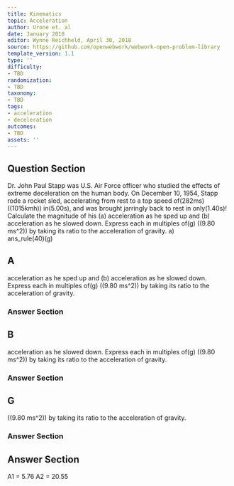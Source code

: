```yaml
---
title: Kinematics
topic: Acceleration
author: Urone et. al
date: January 2018
editor: Wynne Reichheld, April 30, 2018
source: https://github.com/openwebwork/webwork-open-problem-library
template_version: 1.1
type: ''
difficulty:
- TBD
randomization:
- TBD
taxonomy:
- TBD
tags:
- acceleration
- deceleration
outcomes:
- TBD
assets: ''
---
```


## Question Section 

Dr. John Paul Stapp was U.S. Air Force officer who studied the effects of extreme deceleration on the human body. On December 10, 1954, Stapp rode a rocket sled, accelerating from rest to a top speed of(282ms) ((1015kmh)) in(5.00s), and was brought jarringly back to rest in only(1.40s)! Calculate the magnitude of his (a) acceleration as he sped up and (b) acceleration as he slowed down. Express each in multiples of(g) ((9.80 ms^2)) by taking its ratio to the acceleration of gravity.
a)  
ans_rule(40)(g)

## A
acceleration as he sped up and (b) acceleration as he slowed down. Express each in multiples of(g) ((9.80 ms^2)) by taking its ratio to the acceleration of gravity.
### Answer Section
## B
acceleration as he slowed down. Express each in multiples of(g) ((9.80 ms^2)) by taking its ratio to the acceleration of gravity.
### Answer Section
## G
((9.80 ms^2)) by taking its ratio to the acceleration of gravity.
### Answer Section


## Answer Section

A1 = 5.76
A2 = 20.55